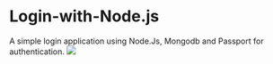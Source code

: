 # Login-with-Node.js
A simple login application using Node.Js, Mongodb and Passport for authentication.
<img src="capture.jpeg">
